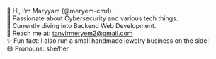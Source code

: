 👋 Hi, I’m Maryyam (@meryem-cmd)  
👀 Passionate about Cybersecurity and various tech things.  
🌱 Currently diving into Backend Web Development.  
💌 Reach me at: tanvirmeryem2@gmail.com  
✨ Fun fact: I also run a small handmade jewelry business on the side!  
😄 Pronouns: she/her


<!---
meryem-cmd/meryem-cmd is a ✨ special ✨ repository because its `README.md` (this file) appears on your GitHub profile.
You can click the Preview link to take a look at your changes.
--->
